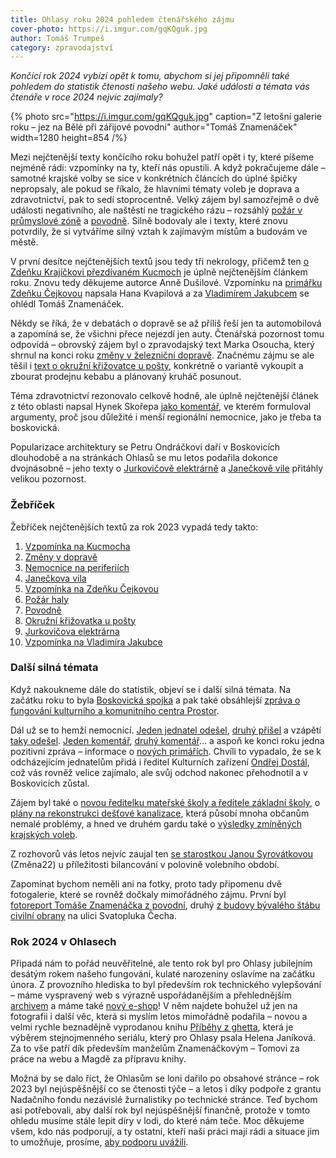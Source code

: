 ```yaml
---
title: Ohlasy roku 2024 pohledem čtenářského zájmu
cover-photo: https://i.imgur.com/gqKQguk.jpg
author: Tomáš Trumpeš
category: zpravodajství
---
```


*Končící rok 2024 vybízí opět k tomu, abychom si jej připomněli také pohledem do statistik čtenosti našeho webu. Jaké události a témata vás čtenáře v roce 2024 nejvíc zajímaly?*

{% photo src="https://i.imgur.com/gqKQguk.jpg" caption="Z letošní galerie roku – jez na Bělé při zářijové povodni" author="Tomáš Znamenáček" width=1280 height=854 /%}

Mezi nejčtenější texty končícího roku bohužel patří opět i ty, které píšeme nejméně rádi: vzpomínky na ty, kteří nás opustili. A když pokračujeme dále – samotné krajské volby se sice v konkrétních článcích do úplné špičky nepropsaly, ale pokud se říkalo, že hlavními tématy voleb je doprava a zdravotnictví, pak to sedí stoprocentně. Velký zájem byl samozřejmě o dvě události negativního, ale naštěstí ne tragického rázu – rozsáhlý [požár v průmyslové zóně](https://ohlasy.info/clanky/2024/09/pozar-haly.html) a [povodně](https://ohlasy.info/clanky/2024/09/povodne.html). Silně bodovaly ale i texty, které znovu potvrdily, že si vytváříme silný vztah k zajímavým místům a budovám ve městě.

V první desítce nejčtenějších textů jsou tedy tři nekrology, přičemž ten [o Zdeňku Krajíčkovi přezdívaném Kucmoch](https://ohlasy.info/clanky/2024/01/kucmoch.html) je úplně nejčtenějším článkem roku. Znovu tedy děkujeme autorce Anně Dušilové. Vzpomínku na [primářku Zdeňku Čejkovou](https://ohlasy.info/clanky/2024/04/odesla-zdenka-cejkova.html) napsala Hana Kvapilová a za [Vladimírem Jakubcem](https://ohlasy.info/clanky/2024/10/odesel-vladimir-jakubec.html) se ohlédl Tomáš Znamenáček.

Někdy se říká, že v debatách o dopravě se až příliš řeší jen ta automobilová a zapomíná se, že všichni přece nejezdí jen auty. Čtenářská pozornost tomu odpovídá – obrovský zájem byl o zpravodajský text Marka Osoucha, který shrnul na konci roku [změny v železniční dopravě](https://ohlasy.info/clanky/2024/12/zmeny-v-doprave.html). Značnému zájmu se ale těšil i [text o okružní křižovatce u pošty](https://ohlasy.info/clanky/2024/07/kruhac-kebab.html), konkrétně o variantě vykoupit a zbourat prodejnu kebabu a plánovaný kruháč posunout.

Téma zdravotnictví rezonovalo celkově hodně, ale úplně nejčtenější článek z této oblasti napsal Hynek Skořepa [jako komentář](https://ohlasy.info/clanky/2024/01/venkovske-nemocnice.html), ve kterém formuloval argumenty, proč jsou důležité i menší regionální nemocnice, jako je třeba ta boskovická.

Popularizace architektury se Petru Ondráčkovi daří v Boskovicích dlouhodobě a na stránkách Ohlasů se mu letos podařila dokonce dvojnásobně – jeho texty o [Jurkovičově elektrárně](https://ohlasy.info/clanky/2024/02/jurkovicova-elektrarna.html) a [Janečkově vile](https://ohlasy.info/clanky/2024/12/janeckova-vila.html) přitáhly velikou pozornost.

### Žebříček

Žebříček nejčtenějších textů za rok 2023 vypadá tedy takto:

1. [Vzpomínka na Kucmocha](https://ohlasy.info/clanky/2024/01/kucmoch.html)
2. [Změny v dopravě](https://ohlasy.info/clanky/2024/12/zmeny-v-doprave.html)
3. [Nemocnice na periferiích](https://ohlasy.info/clanky/2024/01/venkovske-nemocnice.html)
4. [Janečkova vila](https://ohlasy.info/clanky/2024/12/janeckova-vila.html)
5. [Vzpomínka na Zdeňku Čejkovou](https://ohlasy.info/clanky/2024/04/odesla-zdenka-cejkova.html)
6. [Požár haly](https://ohlasy.info/clanky/2024/09/pozar-haly.html)
7. [Povodně](https://ohlasy.info/clanky/2024/09/povodne.html)
8. [Okružní křižovatka u pošty](https://ohlasy.info/clanky/2024/07/kruhac-kebab.html)
9. [Jurkovičova elektrárna](https://ohlasy.info/clanky/2024/02/jurkovicova-elektrarna.html)
10. [Vzpomínka na Vladimíra Jakubce](https://ohlasy.info/clanky/2024/10/odesel-vladimir-jakubec.html)

### Další silná témata

Když nakoukneme dále do statistik, objeví se i další silná témata. Na začátku roku to byla [Boskovická spojka](https://ohlasy.info/clanky/2024/01/spojka-brzy.html) a pak také obsáhlejší [zpráva o fungování kulturního a komunitního centra Prostor](https://ohlasy.info/clanky/2024/02/komentar-prostor.html).

Dál už se to hemží nemocnicí. [Jeden jednatel odešel](https://ohlasy.info/clanky/2024/01/kavka-rezignoval.html), [druhý přišel](https://ohlasy.info/clanky/2024/03/docasny-jednatel.html) a vzápětí [taky odešel](https://ohlasy.info/clanky/2024/09/jednatel-konci.html). [Jeden komentář](https://ohlasy.info/clanky/2024/03/slon-v-porcelanu.html), [druhý komentář](https://ohlasy.info/clanky/2024/05/nemocnice-komentar.html)… a aspoň ke konci roku jedna pozitivní zpráva – informace o [nových primářích](https://ohlasy.info/clanky/2024/11/habemus-primari.html). Chvíli to vypadalo, že se k odcházejícím jednatelům přidá i ředitel Kulturních zařízení [Ondřej Dostál](https://ohlasy.info/clanky/2024/01/dostal-konci.html), což vás rovněž velice zajímalo, ale svůj odchod nakonec přehodnotil a v Boskovicích zůstal.

Zájem byl také o [novou ředitelku mateřské školy a ředitele základní školy](https://ohlasy.info/clanky/2024/07/reditele.html), o [plány na rekonstrukci dešťové kanalizace](https://ohlasy.info/clanky/2024/08/kanalizace.html), která působí mnoha občanům nemalé problémy, a hned ve druhém gardu také o [výsledky zmíněných krajských voleb](https://ohlasy.info/clanky/2024/09/vysledky-voleb.html).

Z rozhovorů vás letos nejvíc zaujal ten [se starostkou Janou Syrovátkovou](https://ohlasy.info/clanky/2024/11/jana-syrovatkova-rozhovor.html) (Změna22) u příležitosti bilancování v polovině volebního období.

Zapomínat bychom neměli ani na fotky, proto tady připomenu dvě fotogalerie, které se rovněž dočkaly mimořádného zájmu. První byl [fotoreport Tomáše Znamenáčka z povodní](https://fotky.ohlasy.info/Velk%C3%A1-voda), druhý [z budovy bývalého štábu civilní obrany](https://fotky.ohlasy.info/%C5%A0t%C3%A1b-civiln%C3%AD-obrany) na ulici Svatopluka Čecha.

### Rok 2024 v Ohlasech

Připadá nám to pořád neuvěřitelné, ale tento rok byl pro Ohlasy jubilejním desátým rokem našeho fungování, kulaté narozeniny oslavíme na začátku února. Z provozního hlediska to byl především rok technického vylepšování – máme vyspravený web s výrazně uspořádanějším a přehlednějším [archivem](https://ohlasy.info/clanky/) a máme také [nový e-shop](https://ohlasy.info/obchod/)! V něm najdete bohužel už jen na fotografii i další věc, která si myslím letos mimořádně podařila – novou a velmi rychle beznadějně vyprodanou knihu [Příběhy z ghetta](https://ohlasy.info/obchod/pribehy/), která je výběrem stejnojmenného seriálu, který pro Ohlasy psala Helena Janíková. Za to vše patří dík především manželům Znamenáčkovým – Tomovi za práce na webu a Magdě za přípravu knihy.

Možná by se dalo říct, že Ohlasům se loni dařilo po obsahové stránce – rok 2023 byl nejúspěšnější co se čtenosti týče – a letos i díky podpoře z grantu Nadačního fondu nezávislé žurnalistiky po technické stránce. Teď bychom asi potřebovali, aby další rok byl nejúspěšnější finančně, protože v tomto ohledu musíme stále lepit díry v lodi, do které nám teče. Moc děkujeme všem, kdo nás podporují, a ty ostatní, kteří naši práci mají rádi a situace jim to umožňuje, prosíme, [aby podporu uvážili](https://www.darujme.cz/projekt/1202392).
